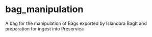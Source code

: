 # bag_manipulation
A bag for the manipulation of Bags exported by Islandora BagIt and preparation for ingest into Preservica
